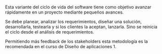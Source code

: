 Esta variante del ciclo de vida del software tiene como objetivo avanzar rápidamente en un proyecto mediante pequeños avances.

Se debe planear, analizar los requerimientos, diseñar una solución, desarrollarla, testearla y si los clientes la aceptan, lanzarla. Sino se reinicia el ciclo desde el análisis de requerimientos.

Permitiendo más feedback de los stakeholders esta metodología es la recomendada en el curso de Diseño de aplicaciones 1.